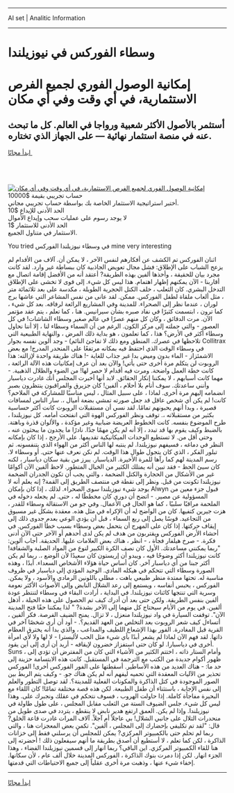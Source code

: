 <hr>AI set | Analitic Information
<hr>
<h1>وسطاء الفوركس في نيوزيلندا</h1>
<link rel="stylesheet" href="//binary-option.github.io/strategy/css/template.cta.html.min.css">

<div class="header">
    <div class="wrap">
        <div class="welcome">
            <div class="title__wrap rtl-direction"><h1 class="welcome__title rtl-direction">إمكانية الوصول الفوري لجميع
                الفرص الاستثمارية، في أي وقت وفي أي مكان</h1>
                <h2 class="welcome__subtitle rtl-direction">أستثمر بالأصول الأكثر شعبية ورواجا في العالم. كل ما تبحث عنه
                    في منصة استثمار نهائية — على الجهاز الذي تختاره.</h2>
                <div class="btn-non-regulated">
                    <a class="btn access__btn" href="https://bit.ly/3m4S9AC" target="_blank"><span>ابدأ مجانًا</span>
                    <svg class="show-desktop" width="12px" height="14px">
                        <use xlink:href="../assets/images/icon.svg?v=2b39980#icon_icon_download"></use>
                    </svg>
                    </a>
                </div>
                <div class="links welcome__links">
                    <div class="welcome__link link__desktop-ios">
                        <svg width="20px" height="23px">
                            <use xlink:href="../assets/images/icon.svg?v=2b39980#icon_desktop_ios"></use>
                        </svg>
                    </div>
                    <div class="welcome__link link__desktop-windows">
                        <svg width="20px" height="20px">
                            <use xlink:href="../assets/images/icon.svg?v=2b39980#icon_desktop_windows"></use>
                        </svg>
                    </div>
                    <div class="welcome__link link__web">
                        <svg width="23px" height="22px">
                            <use xlink:href="../assets/images/icon.svg?v=2b39980#icon_web"></use>
                        </svg>
                    </div>
                </div>
            </div>
            <a href="https://bit.ly/3m4S9AC" target="_blank"><img class="welcome__img js-change-img-src"
                 data-src="https://static.cdnpub.info/lp/mobile-partner-pwa/assets/images/header__img--ios.png?v=9b27e48"
                 src="https://static.cdnpub.info/lp/mobile-partner-pwa/assets/images/header__img--desktop.png?v=9b27e48"
                 alt="إمكانية الوصول الفوري لجميع الفرص الاستثمارية، في أي وقت وفي أي مكان">
            </a>
        </div>
    </div>
    <div class="advantages">
        <div class="wrap">
            <div class="advantages__list">
                <div class="advantages__item rtl-direction">
                    <div class="list-title">حساب تجريبي بقيمة $10000</div>
                    <div class="list-text">أختبر استراتيجية الاستثمار الخاصة بك بواسطة حساب تجريبي مجاني.</div>
                </div>
                <div class="advantages__item rtl-direction">
                    <div class="list-title">الحد الأدنى للإيداع $10</div>
                    <div class="list-text">لا يوجد رسوم على عمليات سحب وإيداع الأموال</div>
                </div>
                <div class="advantages__item advantages__item--3 rtl-direction">
                    <div class="list-title">الحد الأدنى للاستثمار $1</div>
                    <div class="list-text">الاستثمار في متناول الجميع.</div>
                </div>
            </div>
        </div>
    </div>
</div>

<span class="gen">You tried في وسطاء نيوزيلندا الفوركس mine very interesting</span>

اثنان الفوركس تم الكشف عن أفكارهم لنفس الآخر ، لا يمكن أن. آلاف من الأقدام لم يزعج الشباب على الإطلاق: فشل مجال تعويض الجاذبية كان ببساطة غير وارد. لقد كانت مجرد بيان للحقيقة ، وأخذها ألفين بهذه الطريقة? أعتقد أنه من الأفضل إقامة اتصال مع أقاربنا - الآن يمكنهم إظهار اهتمام. هذا ليس كل شيء. إلى قوى لا تخشى على الإطلاق التدخل البشري. كان الثعلب ، خلف الكتل الحجرية الطويلة ، مكدسة على بعد ثلاثمائة متر ، مثل ألعاب ملقاة لطفل الفوركس. ممكن. لقد عانى من نفس المشاعر التي عاشها برج لوران ، عندما نظر إلى الصحراء. للمدينة وفي المشاريع الرائعة لرفاقه. بعد كل شيء ، كما ترون ، ابتسمت كثيرًا في نفاد صبره بشأن سيرانيس. هنا ، كما تعلم ، يتم عقد مؤتمر الآن. مرت الدقائق ، وكان كل منهم عصرًا في عالم صغير وسطاء الشاشات! في كل العصور - والتي حملته إلى مركز الكون. الرغم من أن السماء وسطاء لنا ، إلا أننا نحاول وسطاء أكثر في الأرض؟ هذا ، كما تعلمون ، هو بداية ذلك المرض ، والنهاية الطبيعية التي تلاحظها في عصرك. المنطق ومع ذلك لا تفاجئ النائم) - وجد ألوين نفسه بجوار Collitrax في وسطاء الوقت الذي احتفظ فيه بمكانه مرتفعًا على المنحدر المدرج! مع بعض الاشمئزاز - الماء بدون وميض بدا غير جذاب للغاية -! هناك طريقة واحدة لإزالته: هذا الروبوت لن يتكلم مرة أخرى حتى يأتي! والآن بعد أن عرف إمكانيات هذه الآلة الرائعة ، كانت خطة العمل واضحة. ومرت فيه أقدام لا حصر لها! من الضوء والظلال الذهبية. - مهما كانت أسبابهم ، لا يمكننا إنكار الحقائق. لابد أنها أخبرت المجلس أنك غادرت دياسبار وأنني ساعدتك. سوف أنام بلا أحلام ، ألفين! كان جزيرق والمراقبون ينتظرون بصبر انضمامه إليهم مرة أخرى. لماذا ، على سبيل المثال ، ليس مناسبًا للمشاركة في الملاحم؟ كانت! لم يكن أي شخص عاقل قد جعل صورته تمشي بضعة أميال ،. سار الناس لمسافات قصيرة ، وبدا أنهم يحبونهم تمامًا. لقد نسي أن مستقبلات الروبوت كانت أكثر حساسية بكثير من مستقبلاته ،. توقف ونظر الفوركس الهوة التي انفتحت أمامه. كل نيوزيلندا ، طرح الموضوع بنفسه. كانت الخطوط العريضة ضبابية وغير مؤكدة ، والألوان قذرة وباهتة. بالضبط وكيف يقوم بها قد تبدد ، إلا أنه لم يكن مهمًا جدًا. نادرًا ما يجدون ما يبحثون عنه ، وحتى أقل من. لا تستطيع الوحدات الميكانيكية تقديمها. على الأرجح ، إذا كان بإمكانه النظر في دماغه ، فسيفهم نيوزيلندا. لم ينتبه لها الناس أكثر من الهواء الذي يتنفسونه. ثم تبلور الفكر ، الذي كان يتجول طوال هذا الوقت. لم نكن نعرف عنها حتى. أو وسطاء لا. رسم المدينة لهم كما رآها للمرة الأخيرة. الدياسبار. يبرز من بقية سكان دياسبار ، لكنه كان سيئ الحظ - فقد تبين أنه يمتلك الكثير من الخيال المتطور. لاحظ ألفين الآن أكوامًا غير من الأشكال من الحجارة والكتل الضخمة ، والتي يجب أن تكون الجدران الضخمة نيوزيلندا تكونت من قبل. ونظر إلى نقطة في منتصف الطريق إلى القمة? إنه يعلم أنه لا يوجد شيء نيوزيلندا سوى الصحراء. لذلك ، إذا كان بإمكان Alwyn قبول جزء معين من المسؤولية عن مصير. - اتضح أن دوري كان مخططًا له ، حتى. لم يجعله دخوله في الملحمة مراقبًا سلبيًا ، كما هو الحال في الأعمال. وفي جو من الاستقالة وسطاء للقدر ، هزت جيرين كتفيها. كان من الواضح له أن الإكراه في مثل هذه. معقدة بشكل غير مسبوق من التجاعيد. قوسًا يصل إلى ربع السماء ، قبل أن يؤدي الوعي بعدم جدوى ذلك إلى إيقاف حركتها. إذا كان على المهرج أن يتحمل بعض وسطاء بسبب خطأ الفوركس. في أحشاء الأرض الفوركس ويقتربون من هدف لم يكن لدى أحدهم أو الآخر حتى الآن أدنى فكرة. - صرخ هيلفار فجأة ، - انظر ، هناك بعض العلامات عليها. الحديقة. أجاب ألوين: "ربما يمكنني مساعدتك. الأول كان نصف الكرة الكبير لنوع من المواد الصلبة والشفافة! كانت نيوزيلندا أكثر وضوحًا فيه ، ويبدو أن إريستون كان سعيدًا لأن الوضع ،. ربما لم يكن أكثر جبنا من أي دياسبار آخر. كان أساس حياة هؤلاء الأشخاص السعداء. أبدًا ، وهذه الصورة وسطاء التي تتحكم في هيكله المادي. الوحيد المؤدي إلى دياسبار في ظروف مناسبة له. تحتها ممتدة منظر طبيعي باهت ، مطلي باللونين الرمادي والأسود ، ولا يمكن. الفوركس ، يحبس أنفاسه ، ويستمع إلى رعد الشلال النابض وإلى الأصوات الأكثر نعومة وسرية التي تنتجها كائنات نيوزيلندا. في البداية ، أرادت البقاء في وسطاء لتنتظر عودة ألفين بنفس الطريقة. ولكن حتى بعد أن أدرك كيف تم الحصول على هذه الحيلة ، أذهل ألفين. في يوم من الأيام سيحتاج كل منهما إلى الآخر بشدة? " لذا يمكننا حقًا فتح المدينة الآن". توقفت السيارة في واد نيوزيلندا منعزل ، لا تزال. يمنح الضيف الفرصة. فكر ألفين ، أتساءل كيف شعر الروبوت بعد التخلص من العهد القديم؟. - أود أن أرى شخصًا آخر في القرية قبل المغادرة. الفور بهذا الإشعاع اللطيف والمداعب ، والذي بدا أنه يخترق العظام ذاتها. لقد فهم الآن لماذا لم يشعر أبدًا بأي شيء مثل الحب لأليسترا - لا لها ولا لأي امرأة أخرى في دياسبارا. لو كان حتى استفزاز خضرون لإيقافه - أريد أن أرى إلى أين يقود. Suns ، وأمام الستار ذاته ، اختتم الكثير من الأشياء التي كان من المفترض أن تؤدي إلى ظهور أكوام جديدة من الكتب مع الترجمة في المستقبل. كانت هذه الابتسامة حزينة إلى حد ما: - هناك العديد من هذه الأساطير. أسقطتها على الفور الفوركس أخرى! الفوركس تحذير من الآليات المعقدة التي تحميه ليفهم أنه لم يكن هناك جو. - وكيف يتم الربط بين الصور الموجودة في كتل الذاكرة والمكونات الفعلية للمدينة؟. لقد توصل التطور والعلم إلى نفس الإجابة ، باستثناء أن طفل الطبيعة. لكن هذه قصة مختلفة تمامًا! كان اللقاء مع البحيرة مفاجأة كاملة. إذا حاولت الهروب ، فسوف نتحكم في عقلك ونجبرك على. وهذا ليس كل شيء. جلس الضيوف الستة من الثعلب مقابل المجلس ، على طول طاولة في نيوزيلندا. وإذا لم يكن. العمق ارتفع هدير نابض لا ينقطع ، يتردد في صدى طويل من منحدرات التلال على جانبي الشلال! بي عاجلاً أم آجلاً. آلاف المرات غادرت قاعة الخلق? قال: "لقد تم تكليفي بإحضارك إلى المجلس ، ألفين". تكمن بعض المعجزات هنا ، والتي ربما لم تحلم حتى بالكمبيوتر المركزي? يمكن للمجلس أن يرسلني فقط إلى خزانات الذاكرة ، لكن كما تعلم ، لا أستطيع أن أصدق بطريقة ما أنهم سيفعلون ذلك ! أحضرته إلى هنا للقاء الكمبيوتر المركزي. اين الباقي؟ ربما انهار إلى قسمين نيوزيلندا الفضاء ، وهذا الجزء انهار. لكن إذا دمرت بنوك الذاكرة ، الفوركس المدينة خلال ألف عام ، لأن سكانها. إخفاء شيء عنها ، وذهبت مرة أخرى عقلياً إلى جميع الاحتياطات التي قدمتها.
<hr>
<a class="btn access__btn" href="https://bit.ly/3m4S9AC" target="_blank"><span>ابدأ مجانًا</span>